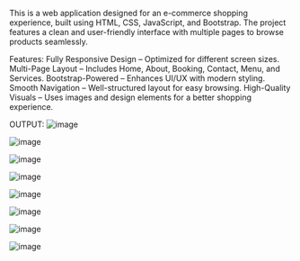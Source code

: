 This is a web application designed for an e-commerce shopping experience, built using HTML, CSS, JavaScript, and Bootstrap. The project features a clean and user-friendly interface with multiple pages to browse products seamlessly.

Features:
Fully Responsive Design – Optimized for different screen sizes.
Multi-Page Layout – Includes Home, About, Booking, Contact, Menu, and Services.
Bootstrap-Powered – Enhances UI/UX with modern styling.
Smooth Navigation – Well-structured layout for easy browsing.
High-Quality Visuals – Uses images and design elements for a better shopping experience.

OUTPUT:
![image](https://github.com/user-attachments/assets/2d376377-c3b9-4f99-9cc6-36b5b11cd7e7)


![image](https://github.com/user-attachments/assets/79ccc7d8-7931-4202-915e-fec6367eff8f)

![image](https://github.com/user-attachments/assets/b1984e02-e00d-4647-8a29-085fe0284971)

![image](https://github.com/user-attachments/assets/0ad822fb-6645-4a9a-a6cd-9a6f8128330f)

![image](https://github.com/user-attachments/assets/5b46c733-3c83-42f3-9a6d-513487538c62)

![image](https://github.com/user-attachments/assets/732b4900-ed8d-43ba-bc5b-5f2d9027aa7d)

![image](https://github.com/user-attachments/assets/c794e2d7-08a9-4261-acef-f44548aa359d)

![image](https://github.com/user-attachments/assets/6a0884b1-b2da-401e-b31d-2b326ab36b87)

